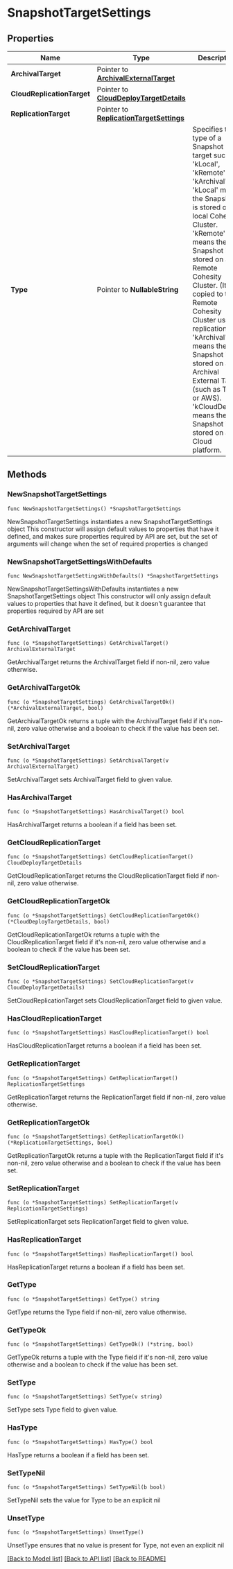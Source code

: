 # SnapshotTargetSettings

## Properties

Name | Type | Description | Notes
------------ | ------------- | ------------- | -------------
**ArchivalTarget** | Pointer to [**ArchivalExternalTarget**](ArchivalExternalTarget.md) |  | [optional] 
**CloudReplicationTarget** | Pointer to [**CloudDeployTargetDetails**](CloudDeployTargetDetails.md) |  | [optional] 
**ReplicationTarget** | Pointer to [**ReplicationTargetSettings**](ReplicationTargetSettings.md) |  | [optional] 
**Type** | Pointer to **NullableString** | Specifies the type of a Snapshot target such as &#39;kLocal&#39;, &#39;kRemote&#39; or &#39;kArchival&#39;. &#39;kLocal&#39; means the Snapshot is stored on a local Cohesity Cluster. &#39;kRemote&#39; means the Snapshot is stored on a Remote Cohesity Cluster. (It was copied to the Remote Cohesity Cluster using replication.) &#39;kArchival&#39; means the Snapshot is stored on a Archival External Target (such as Tape or AWS). &#39;kCloudDeploy&#39; means the Snapshot is stored on a Cloud platform. | [optional] 

## Methods

### NewSnapshotTargetSettings

`func NewSnapshotTargetSettings() *SnapshotTargetSettings`

NewSnapshotTargetSettings instantiates a new SnapshotTargetSettings object
This constructor will assign default values to properties that have it defined,
and makes sure properties required by API are set, but the set of arguments
will change when the set of required properties is changed

### NewSnapshotTargetSettingsWithDefaults

`func NewSnapshotTargetSettingsWithDefaults() *SnapshotTargetSettings`

NewSnapshotTargetSettingsWithDefaults instantiates a new SnapshotTargetSettings object
This constructor will only assign default values to properties that have it defined,
but it doesn't guarantee that properties required by API are set

### GetArchivalTarget

`func (o *SnapshotTargetSettings) GetArchivalTarget() ArchivalExternalTarget`

GetArchivalTarget returns the ArchivalTarget field if non-nil, zero value otherwise.

### GetArchivalTargetOk

`func (o *SnapshotTargetSettings) GetArchivalTargetOk() (*ArchivalExternalTarget, bool)`

GetArchivalTargetOk returns a tuple with the ArchivalTarget field if it's non-nil, zero value otherwise
and a boolean to check if the value has been set.

### SetArchivalTarget

`func (o *SnapshotTargetSettings) SetArchivalTarget(v ArchivalExternalTarget)`

SetArchivalTarget sets ArchivalTarget field to given value.

### HasArchivalTarget

`func (o *SnapshotTargetSettings) HasArchivalTarget() bool`

HasArchivalTarget returns a boolean if a field has been set.

### GetCloudReplicationTarget

`func (o *SnapshotTargetSettings) GetCloudReplicationTarget() CloudDeployTargetDetails`

GetCloudReplicationTarget returns the CloudReplicationTarget field if non-nil, zero value otherwise.

### GetCloudReplicationTargetOk

`func (o *SnapshotTargetSettings) GetCloudReplicationTargetOk() (*CloudDeployTargetDetails, bool)`

GetCloudReplicationTargetOk returns a tuple with the CloudReplicationTarget field if it's non-nil, zero value otherwise
and a boolean to check if the value has been set.

### SetCloudReplicationTarget

`func (o *SnapshotTargetSettings) SetCloudReplicationTarget(v CloudDeployTargetDetails)`

SetCloudReplicationTarget sets CloudReplicationTarget field to given value.

### HasCloudReplicationTarget

`func (o *SnapshotTargetSettings) HasCloudReplicationTarget() bool`

HasCloudReplicationTarget returns a boolean if a field has been set.

### GetReplicationTarget

`func (o *SnapshotTargetSettings) GetReplicationTarget() ReplicationTargetSettings`

GetReplicationTarget returns the ReplicationTarget field if non-nil, zero value otherwise.

### GetReplicationTargetOk

`func (o *SnapshotTargetSettings) GetReplicationTargetOk() (*ReplicationTargetSettings, bool)`

GetReplicationTargetOk returns a tuple with the ReplicationTarget field if it's non-nil, zero value otherwise
and a boolean to check if the value has been set.

### SetReplicationTarget

`func (o *SnapshotTargetSettings) SetReplicationTarget(v ReplicationTargetSettings)`

SetReplicationTarget sets ReplicationTarget field to given value.

### HasReplicationTarget

`func (o *SnapshotTargetSettings) HasReplicationTarget() bool`

HasReplicationTarget returns a boolean if a field has been set.

### GetType

`func (o *SnapshotTargetSettings) GetType() string`

GetType returns the Type field if non-nil, zero value otherwise.

### GetTypeOk

`func (o *SnapshotTargetSettings) GetTypeOk() (*string, bool)`

GetTypeOk returns a tuple with the Type field if it's non-nil, zero value otherwise
and a boolean to check if the value has been set.

### SetType

`func (o *SnapshotTargetSettings) SetType(v string)`

SetType sets Type field to given value.

### HasType

`func (o *SnapshotTargetSettings) HasType() bool`

HasType returns a boolean if a field has been set.

### SetTypeNil

`func (o *SnapshotTargetSettings) SetTypeNil(b bool)`

 SetTypeNil sets the value for Type to be an explicit nil

### UnsetType
`func (o *SnapshotTargetSettings) UnsetType()`

UnsetType ensures that no value is present for Type, not even an explicit nil

[[Back to Model list]](../README.md#documentation-for-models) [[Back to API list]](../README.md#documentation-for-api-endpoints) [[Back to README]](../README.md)


